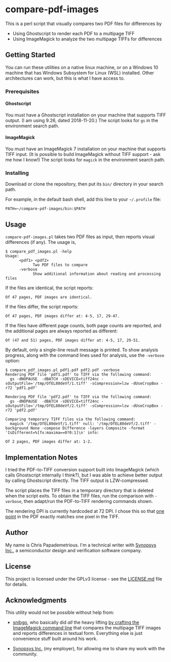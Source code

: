 # compare-pdf-images

This is a perl script that visually compares two PDF files for differences by

* Using Ghostscript to render each PDF to a multipage TIFF
* Using ImageMagick to analyze the two multipage TIFFs for differences

## Getting Started

You can run these utilities on a native linux machine, or on a Windows 10 machine that has Windows Subsystem for Linux (WSL) installed. Other architectures can work, but this is what I have access to.

### Prerequisites

#### Ghostscript

You must have a Ghostscript installation on your machine that supports TIFF output.
(I am using 9.26, dated 2018-11-20.)
The script looks for `gs` in the environment search path.

#### ImageMagick

You must have an ImageMagick 7 installation on your machine that supports TIFF input.
(It is possible to build ImageMagick without TIFF support - ask me how I know!)
The script looks for `magick` in the environment search path.

### Installing

Download or clone the repository, then put its `bin/` directory in your search path.

For example, in the default bash shell, add this line to your `~/.profile` file:

```
PATH=~/compare-pdf-images/bin:$PATH
```

## Usage

`compare-pdf-images.pl` takes two PDF files as input, then reports visual differences (if any). The usage is,

```
$ compare_pdf_images.pl -help
Usage:
      <pdf1> <pdf2>
            Two PDF files to compare
      -verbose
            Show additional information about reading and processing files
```

If the files are identical, the script reports:

`Of 47 pages, PDF images are identical.`

If the files differ, the script reports:

`Of 47 pages, PDF images differ at: 4-5, 17, 29-47.`

If the files have different page counts, both page counts are reported, and the additional pages are always reported as different:

`Of (47 and 51) pages, PDF images differ at: 4-5, 17, 29-51.`

By default, only a single-line result message is printed. To show analysis progress, along with the command lines used for analysis, use the `-verbose` option:

```
$ compare_pdf_images.pl pdf1.pdf pdf2.pdf -verbose
Rendering PDF file 'pdf1.pdf' to TIFF via the following command:
  gs -dNOPAUSE  -dBATCH -sDEVICE=tiff24nc -sOutputFile='/tmp/OfEL80deVf/1.tiff' -sCompression=lzw -dUseCropBox -r72 'pdf1.pdf'

Rendering PDF file 'pdf2.pdf' to TIFF via the following command:
  gs -dNOPAUSE  -dBATCH -sDEVICE=tiff24nc -sOutputFile='/tmp/OfEL80deVf/2.tiff' -sCompression=lzw -dUseCropBox -r72 'pdf2.pdf'

Comparing temporary TIFF files via the following command:
  magick '/tmp/OfEL80deVf/1.tiff' null: '/tmp/OfEL80deVf/2.tiff' -background None -compose Difference -layers Composite -format 'IsDifferent=%[fx:maxima==0?0:1]\n' info:

Of 2 pages, PDF images differ at: 1-2.
```

## Implementation Notes

I tried the PDF-to-TIFF conversion support built into ImageMagick (which calls Ghostscript internally I think?), but I was able to achieve better output by calling Ghostscript directly. The TIFF output is LZW-compressed.

The script places the TIFF files in a temporary directory that is deleted when the script exits. To obtain the TIFF files, run the comparison with `-verbose`, then adapt/run the PDF-to-TIFF rendering commands shown.

The rendering DPI is currently hardcoded at 72 DPI. I chose this so that [one point](https://en.wikipedia.org/wiki/Point_(typography)) in the PDF exactly matches one pixel in the TIFF.

## Author

My name is Chris Papademetrious. I'm a technical writer with [Synopsys Inc.](https://www.synopsys.com/), a semiconductor design and verification software company.

## License

This project is licensed under the GPLv3 license - see the [LICENSE.md](LICENSE.md) file for details.

## Acknowledgments

This utility would not be possible without help from:

* [snibgo](https://github.com/snibgo), who basically did *all* the heavy lifting [by crafting the ImageMagick command line](https://github.com/ImageMagick/ImageMagick/discussions/3279) that compares the multipage TIFF images and reports differences in textual form. Everything else is just convenience stuff built around his work.

* [Synopsys Inc.](https://www.synopsys.com/) (my employer), for allowing me to share my work with the community.
